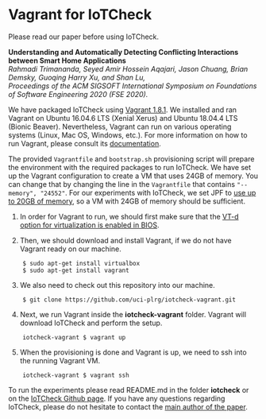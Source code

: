 # Vagrant for IoTCheck

Please read our paper before using IoTCheck. 

**Understanding and Automatically Detecting Conflicting Interactions between Smart Home Applications**\
*Rahmadi Trimananda, Seyed Amir Hossein Aqajari, Jason Chuang, Brian Demsky, Guoqing Harry Xu, and Shan Lu,*\
*Proceedings of the ACM SIGSOFT International Symposium on Foundations of Software Engineering 2020 (FSE 2020).*

We have packaged IoTCheck using [Vagrant 1.8.1](https://www.vagrantup.com). We installed and ran Vagrant on Ubuntu 16.04.6 LTS (Xenial Xerus) and Ubuntu 18.04.4 LTS (Bionic Beaver). Nevertheless, Vagrant can run on various operating systems (Linux, Mac OS, Windows, etc.). For more information on how to run Vagrant, please consult its [documentation](https://www.vagrantup.com/docs/index.html).

The provided `Vagrantfile` and `bootstrap.sh` provisioning script will prepare the environment with the required packages to run IoTCheck. We have set up the Vagrant configuration to create a VM that uses 24GB of memory. You can change that by changing the line in the `Vagrantfile` that contains `"--memory", "24552"`. For our experiments with IoTCheck, we set JPF to [use up to 20GB of memory](https://github.com/uci-plrg/iotcheck/wiki/IoTCheck-JPF#Run-Script), so a VM with 24GB of memory should be sufficient.

1. In order for Vagrant to run, we should first make sure that the [VT-d option for virtualization is enabled in BIOS](https://docs.fedoraproject.org/en-US/Fedora/13/html/Virtualization_Guide/sect-Virtualization-Troubleshooting-Enabling_Intel_VT_and_AMD_V_virtualization_hardware_extensions_in_BIOS.html).

2. Then, we should download and install Vagrant, if we do not have Vagrant ready on our machine.

```
    $ sudo apt-get install virtualbox
    $ sudo apt-get install vagrant
```

3. We also need to check out this repository into our machine.

```
    $ git clone https://github.com/uci-plrg/iotcheck-vagrant.git
```

4. Next, we run Vagrant inside the **iotcheck-vagrant** folder.  Vagrant will download IoTCheck and perform the setup.

```
    iotcheck-vagrant $ vagrant up
```

5. When the provisioning is done and Vagrant is up, we need to ssh into the running Vagrant VM.

```
    iotcheck-vagrant $ vagrant ssh
```

To run the experiments please read README.md in the folder **iotcheck** or on the [IoTCheck Github page](https://github.com/uci-plrg/iotcheck). If you have any questions regarding IoTCheck, please do not hesitate to contact the [main author of the paper](https://rtrimana.github.io/).

